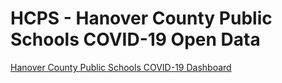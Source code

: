 # HCPS - Hanover County Public Schools COVID-19 Open Data

[Hanover County Public Schools COVID-19 Dashboard](http://hcps.us/events/c_o_v_i_d-19_news/c_o_v_i_d-19_dashboard)  